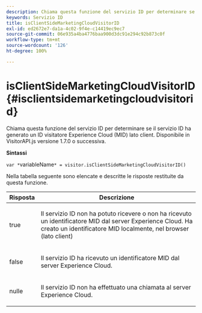 ```yaml
---
description: Chiama questa funzione del servizio ID per determinare se il servizio ID ha generato un ID visitatore Experience Cloud (MID) lato client. Disponibile in VisitorAPI.js versione 1.7.0 o successiva.
keywords: Servizio ID
title: isClientSideMarketingCloudVisitorID
exl-id: ed2672e7-da1a-4c02-9f4e-c14419ec9ec7
source-git-commit: 06e935a4ba4776baa900d3dc91e294c92b873c0f
workflow-type: tm+mt
source-wordcount: '126'
ht-degree: 100%

---
```


# isClientSideMarketingCloudVisitorID{#isclientsidemarketingcloudvisitorid}

Chiama questa funzione del servizio ID per determinare se il servizio ID ha generato un ID visitatore Experience Cloud (MID) lato client. Disponibile in VisitorAPI.js versione 1.7.0 o successiva.

**Sintassi**

`var *`variableName`* = visitor.isClientSideMarketingCloudVisitorID()`

Nella tabella seguente sono elencate e descritte le risposte restituite da questa funzione.

<table id="table_5D08A5DD6FD04F94818B0E8B790D3136"> 
 <thead> 
  <tr> 
   <th colname="col1" class="entry"> Risposta </th> 
   <th colname="col2" class="entry"> Descrizione </th> 
  </tr> 
 </thead>
 <tbody> 
  <tr> 
   <td colname="col1"> <p> <span class="codeph"> true</span> </p> </td> 
   <td colname="col2"> <p>Il servizio ID non ha potuto ricevere o non ha ricevuto un identificatore MID dal server <span class="keyword">Experience Cloud</span>. Ha creato un identificatore MID localmente, nel browser (lato client) </p> </td> 
  </tr> 
  <tr> 
   <td colname="col1"> <p> <span class="codeph"> false</span> </p> </td> 
   <td colname="col2"> <p>Il servizio ID ha ricevuto un identificatore MID dal server <span class="keyword">Experience Cloud</span>. </p> </td> 
  </tr> 
  <tr> 
   <td colname="col1"> <p> <span class="codeph"> nulle</span> </p> </td> 
   <td colname="col2"> <p>Il servizio ID non ha effettuato una chiamata al server <span class="keyword">Experience Cloud</span>. </p> </td> 
  </tr> 
 </tbody> 
</table>
